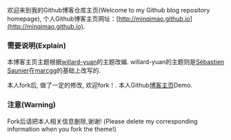 欢迎来到我的Github博客仓库主页(Welcome to my Github blog repository homepage), 个人Github博客主页网址：[http://minqimao.github.io](http://minqimao.github.io). 

### 需要说明(Explain)

本博客主页主题根据[willard-yuan](http://yongyuan.name/blog/)的主题改编. willard-yuan的主题则是[Sébastien Saunier](https://raw.github.com/ssaunier/ssaunier.github.io/)在[marcgg](http://marcgg.com/)的基础上改写的.

本人fork后, 做了一定的修改, 欢迎fork！. 本人Github[博客主页](http://minqimao.github.io)Demo.

### 注意(Warning)

Fork后请把本人相关信息删除,谢谢! (Please delete my corresponding information when you fork the theme!)
